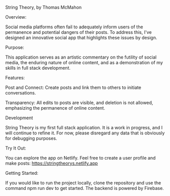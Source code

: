 String Theory, by Thomas McMahon

Overview:

Social media platforms often fail to adequately inform users of the permanence and potential dangers of their posts. To address this, I've designed an innovative social app that highlights these issues by design.

Purpose:

This application serves as an artistic commentary on the futility of social media, the enduring nature of online content, and as a demonstration of my skills in full stack development.

Features:

Post and Connect: 
Create posts and link them to others to initiate conversations.

Transparency: 
All edits to posts are visible, and deletion is not allowed, emphasizing the permanence of online content.

Development

String Theory is my first full stack application. It is a work in progress, and I will continue to refine it. For now, please disregard any data that is obviously for debugging purposes.

Try It Out:

You can explore the app on Netlify. Feel free to create a user profile and make posts:  https://stringtheorys.netlify.app 

Getting Started:

If you would like to run the project locally, clone the repository and use the command npm run dev to get started. The backend is powered by Firebase.
